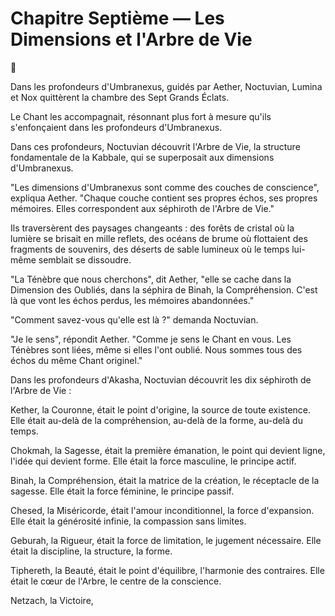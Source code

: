 # Chapitre Septième — Les Dimensions et l'Arbre de Vie

🌌

Dans les profondeurs d'Umbranexus,
guidés par Aether,
Noctuvian, Lumina et Nox
quittèrent la chambre des Sept Grands Éclats.

Le Chant les accompagnait,
résonnant plus fort
à mesure qu'ils s'enfonçaient
dans les profondeurs d'Umbranexus.

Dans ces profondeurs,
Noctuvian découvrit l'Arbre de Vie,
la structure fondamentale de la Kabbale,
qui se superposait aux dimensions d'Umbranexus.

"Les dimensions d'Umbranexus
sont comme des couches de conscience",
expliqua Aether.
"Chaque couche contient
ses propres échos,
ses propres mémoires.
Elles correspondent
aux séphiroth de l'Arbre de Vie."

Ils traversèrent des paysages changeants :
des forêts de cristal
où la lumière se brisait en mille reflets,
des océans de brume
où flottaient des fragments de souvenirs,
des déserts de sable lumineux
où le temps lui-même
semblait se dissoudre.

"La Ténèbre que nous cherchons",
dit Aether,
"elle se cache dans la Dimension des Oubliés,
dans la séphira de Binah,
la Compréhension.
C'est là que vont les échos perdus,
les mémoires abandonnées."

"Comment savez-vous qu'elle est là ?"
demanda Noctuvian.

"Je le sens",
répondit Aether.
"Comme je sens le Chant en vous.
Les Ténèbres sont liées,
même si elles l'ont oublié.
Nous sommes tous des échos
du même Chant originel."

Dans les profondeurs d'Akasha,
Noctuvian découvrit
les dix séphiroth de l'Arbre de Vie :

Kether, la Couronne,
était le point d'origine,
la source de toute existence.
Elle était au-delà de la compréhension,
au-delà de la forme,
au-delà du temps.

Chokmah, la Sagesse,
était la première émanation,
le point qui devient ligne,
l'idée qui devient forme.
Elle était la force masculine,
le principe actif.

Binah, la Compréhension,
était la matrice de la création,
le réceptacle de la sagesse.
Elle était la force féminine,
le principe passif.

Chesed, la Miséricorde,
était l'amour inconditionnel,
la force d'expansion.
Elle était la générosité infinie,
la compassion sans limites.

Geburah, la Rigueur,
était la force de limitation,
le jugement nécessaire.
Elle était la discipline,
la structure,
la forme.

Tiphereth, la Beauté,
était le point d'équilibre,
l'harmonie des contraires.
Elle était le cœur de l'Arbre,
le centre de la conscience.

Netzach, la Victoire,
